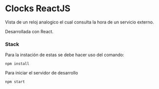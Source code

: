 # Clocks ReactJS

Vista de un reloj analogico el cual consulta la hora de un servicio externo.

Desarrollada con React.

### Stack

Para la instación de estas se debe hacer uso del comando:

```
npm install
```

Para iniciar el servidor de desarrollo

```
npm start
```
